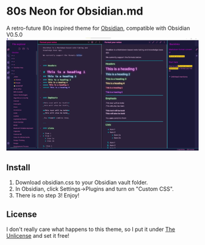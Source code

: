 # 80s Neon for Obsidian.md
A retro-future 80s inspired theme for [Obsidian](https://obsidian.md/), compatible with Obsidian V0.5.0
![Screenshot](./screenshot.jpg)

## Install
1. Download obsidian.css to your Obsidian vault folder.
2. In Obsidian, click Settings->Plugins and turn on "Custom CSS".
3. There is no step 3! Enjoy!

## License
I don't really care what happens to this theme, so I put it under [The Unlicense](./LICENSE) and set it free!
